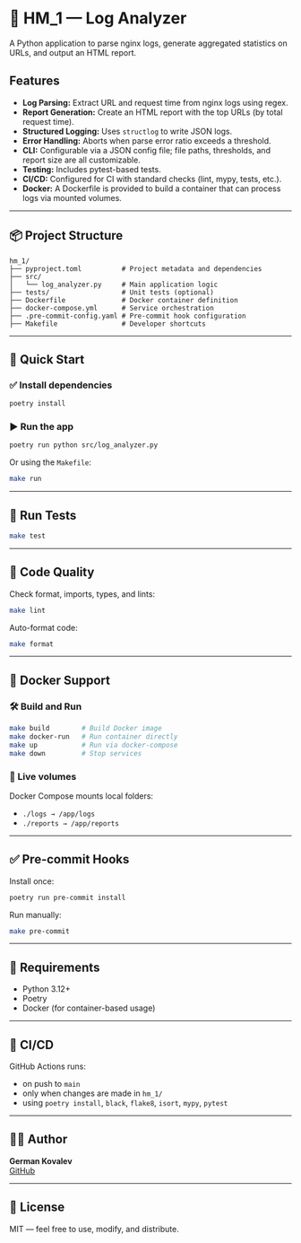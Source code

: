 # 🧾 HM_1 — Log Analyzer

A Python application to parse nginx logs, generate aggregated statistics on URLs, and output an HTML report.

## Features

- **Log Parsing:** Extract URL and request time from nginx logs using regex.
- **Report Generation:** Create an HTML report with the top URLs (by total request time).
- **Structured Logging:** Uses `structlog` to write JSON logs.
- **Error Handling:** Aborts when parse error ratio exceeds a threshold.
- **CLI:** Configurable via a JSON config file; file paths, thresholds, and report size are all customizable.
- **Testing:** Includes pytest-based tests.
- **CI/CD:** Configured for CI with standard checks (lint, mypy, tests, etc.).
- **Docker:** A Dockerfile is provided to build a container that can process logs via mounted volumes.

---

## 📦 Project Structure

```
hm_1/
├── pyproject.toml          # Project metadata and dependencies
├── src/
│   └── log_analyzer.py     # Main application logic
├── tests/                  # Unit tests (optional)
├── Dockerfile              # Docker container definition
├── docker-compose.yml      # Service orchestration
├── .pre-commit-config.yaml # Pre-commit hook configuration
├── Makefile                # Developer shortcuts
```

---

## 🚀 Quick Start

### ✅ Install dependencies

```bash
poetry install
```

### ▶️ Run the app

```bash
poetry run python src/log_analyzer.py
```

Or using the `Makefile`:

```bash
make run
```

---

## 🧪 Run Tests

```bash
make test
```

---

## 🧹 Code Quality

Check format, imports, types, and lints:

```bash
make lint
```

Auto-format code:

```bash
make format
```

---

## 🐳 Docker Support

### 🛠 Build and Run

```bash
make build        # Build Docker image
make docker-run   # Run container directly
make up           # Run via docker-compose
make down         # Stop services
```

### 🔄 Live volumes

Docker Compose mounts local folders:
- `./logs → /app/logs`
- `./reports → /app/reports`

---

## ✅ Pre-commit Hooks

Install once:

```bash
poetry run pre-commit install
```

Run manually:

```bash
make pre-commit
```

---

## 📌 Requirements

- Python 3.12+
- Poetry
- Docker (for container-based usage)

---

## 📂 CI/CD

GitHub Actions runs:

- on push to `main`
- only when changes are made in `hm_1/`
- using `poetry install`, `black`, `flake8`, `isort`, `mypy`, `pytest`

---

## 🧑‍💻 Author

**German Kovalev**  
[GitHub](https://github.com/JeroniMan)

---

## 📝 License

MIT — feel free to use, modify, and distribute.
